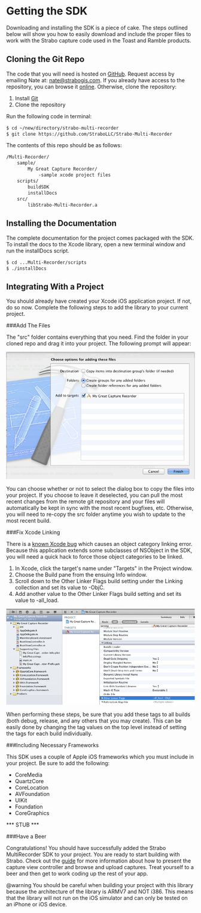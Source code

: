 Getting the SDK
===============

Downloading and installing the SDK is a piece of cake. The steps outlined below will show you how to easily download and include the proper files to work with the Strabo capture code used in the Toast and Ramble products.

Cloning the Git Repo
--------------------

The code that you will need is hosted on [GitHub](http://github.com). Request access by emailing Nate at: nate@strabogis.com. If you already have access to the repository, you can browse it [online](https://github.com/StraboLLC/Strabo-Multi-Recorder). Otherwise, clone the repository:

1. Install [Git](http://git-scm.com/)
2. Clone the repository

Run the following code in terminal:

	$ cd ~/new/directory/strabo-multi-recorder
	$ git clone https://github.com/StraboLLC/Strabo-Multi-Recorder

The contents of this repo should be as follows:

	/Multi-Recorder/
		sample/
			My Great Capture Recorder/
				-sample xcode project files
		scripts/
			buildSDK
			installDocs
		src/
			libStrabo-Multi-Recorder.a

Installing the Documentation
----------------------------

The complete documentation for the project comes packaged with the SDK. To install the docs to the Xcode library, open a new terminal window and run the installDocs script.

	$ cd ...Multi-Recorder/scripts
	$ ./installDocs

Integrating With a Project
--------------------------

You should already have created your Xcode iOS application project. If not, do so now. Complete the following steps to add the library to your current project.

###Add The Files

The "src" folder contains everything that you need. Find the folder in your cloned repo and drag it into your project. The following prompt will appear:

<img src="xcode-dialog.png" style="width: 600px; margin: 0px auto;" />

You can choose whether or not to select the dialog box to copy the files into your project. If you choose to leave it deselected, you can pull the most recent changes from the remote git repository and your files will automatically be kept in sync with the most recent bugfixes, etc. Otherwise, you will need to re-copy the src folder anytime you wish to update to the most recent build.

###Fix Xcode Linking

There is a [known Xcode bug](https://developer.apple.com/library/mac/#qa/qa2006/qa1490.html) which causes an object category linking error. Because this application extends some subclasses of NSObject in the SDK, you will need a quick hack to force those object categories to be linked.

1. In Xcode, click the target's name under "Targets" in the Project window.
2. Choose the Build pane from the ensuing Info window.
3. Scroll down to the Other Linker Flags build setting under the Linking collection and set its value to -ObjC.
4. Add another value to the Other Linker Flags build setting and set its value to -all_load.

<img src="xcode-linking.png" style="width: 600px; margin: 0px auto;" />

When performing these steps, be sure that you add these tags to all builds (both debug, release, and any others that you may create). This can be easily done by changing the tag values on the top level instead of setting the tags for each build individually.

###Including Necessary Frameworks

This SDK uses a couple of Apple iOS frameworks which you must include in your project. Be sure to add the following:

* CoreMedia
* QuartzCore
* CoreLocation
* AVFoundation
* UIKit
* Foundation
* CoreGraphics

*** STUB ***

###Have a Beer

Congratulations! You should have successfully added the Strabo MultiRecorder SDK to your project. You are ready to start building with Strabo. Check out the [guide](WorkingWithTheSDK) for more information about how to present the capture view controller and browse and upload captures. Treat yourself to a beer and then get to work coding up the rest of your app.

@warning You should be careful when building your project with this library because the architecture of the library is ARMV7 and NOT i386. This means that the library will not run on the iOS simulator and can only be tested on an iPhone or iOS device.